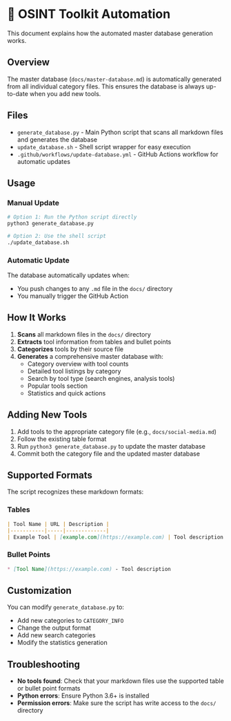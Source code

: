 # 🤖 OSINT Toolkit Automation

This document explains how the automated master database generation works.

## Overview

The master database (`docs/master-database.md`) is automatically generated from all individual category files. This ensures the database is always up-to-date when you add new tools.

## Files

- `generate_database.py` - Main Python script that scans all markdown files and generates the database
- `update_database.sh` - Shell script wrapper for easy execution
- `.github/workflows/update-database.yml` - GitHub Actions workflow for automatic updates

## Usage

### Manual Update

```bash
# Option 1: Run the Python script directly
python3 generate_database.py

# Option 2: Use the shell script
./update_database.sh
```

### Automatic Update

The database automatically updates when:
- You push changes to any `.md` file in the `docs/` directory
- You manually trigger the GitHub Action

## How It Works

1. **Scans** all markdown files in the `docs/` directory
2. **Extracts** tool information from tables and bullet points
3. **Categorizes** tools by their source file
4. **Generates** a comprehensive master database with:
   - Category overview with tool counts
   - Detailed tool listings by category
   - Search by tool type (search engines, analysis tools)
   - Popular tools section
   - Statistics and quick actions

## Adding New Tools

1. Add tools to the appropriate category file (e.g., `docs/social-media.md`)
2. Follow the existing table format
3. Run `python3 generate_database.py` to update the master database
4. Commit both the category file and the updated master database

## Supported Formats

The script recognizes these markdown formats:

### Tables
```markdown
| Tool Name | URL | Description |
|-----------|-----|-------------|
| Example Tool | [example.com](https://example.com) | Tool description |
```

### Bullet Points
```markdown
* [Tool Name](https://example.com) - Tool description
```

## Customization

You can modify `generate_database.py` to:
- Add new categories to `CATEGORY_INFO`
- Change the output format
- Add new search categories
- Modify the statistics generation

## Troubleshooting

- **No tools found**: Check that your markdown files use the supported table or bullet point formats
- **Python errors**: Ensure Python 3.6+ is installed
- **Permission errors**: Make sure the script has write access to the `docs/` directory
